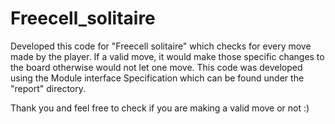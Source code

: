 # Freecell_solitaire

Developed this code for "Freecell solitaire" which checks for every move made by the player. If a valid move, it would make those specific changes to the board otherwise would not let one move. This code was developed using the Module interface Specification which can be found under the "report" directory.

Thank you and feel free to check if you are making a valid move or not :)
